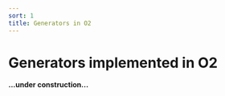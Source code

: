 ```yaml
---
sort: 1
title: Generators in O2
---
```


# Generators implemented in O2

**...under construction...**
